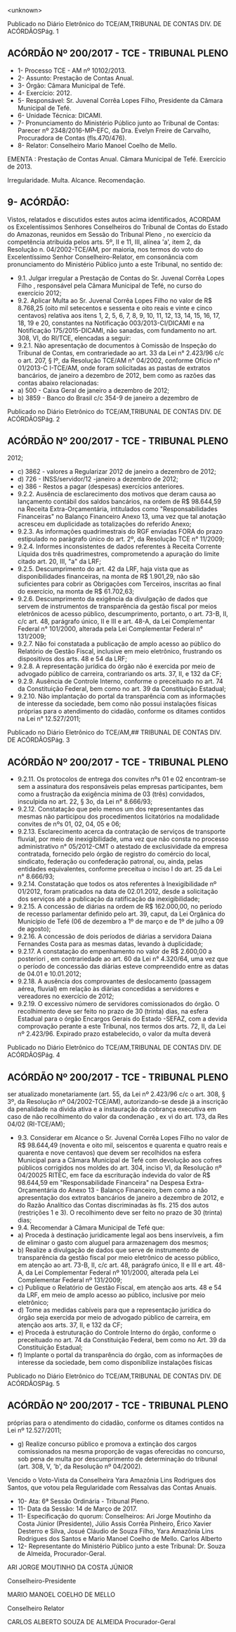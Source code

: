 &lt;unknown&gt;

Publicado  no  Diário Eletrônico do TCE/AM,TRIBUNAL DE CONTAS DIV. DE  ACÓRDÃOSPág. 1

## ACÓRDÃO Nº 200/2017 - TCE - TRIBUNAL PLENO

- 1- Processo TCE - AM nº 10102/2013.
- 2- Assunto: Prestação de Contas Anual.
- 3- Órgão: Câmara Municipal de Tefé.
- 4- Exercício: 2012.
- 5- Responsável: Sr.  Juvenal  Corrêa  Lopes  Filho,  Presidente  da  Câmara  Municipal  de Tefé.
- 6- Unidade Técnica: DICAMI.
- 7- Pronunciamento  do Ministério  Público  junto  ao Tribunal  de Contas: Parecer  nº 2348/2016-MP-EFC,  da  Dra.  Evelyn  Freire  de  Carvalho,  Procuradora  de  Contas (fls.470/476).
- 8- Relator: Conselheiro Mario Manoel Coelho de Mello.

EMENTA : Prestação  de  Contas  Anual.  Câmara Municipal de Tefé. Exercício de 2013.

Irregularidade. Multa. Alcance. Recomendação.

## 9- ACÓRDÃO:

Vistos, relatados e discutidos estes autos acima identificados, ACORDAM os Excelentíssimos Senhores Conselheiros do Tribunal de Contas do Estado do Amazonas, reunidos em Sessão do Tribunal Pleno , no exercício da competência atribuída pelos arts. 5º,  II  e  11,  III,  alínea  'a',  item  2,  da  Resolução  n.  04/2002-TCE/AM, por  maioria, nos termos  do  voto  do  Excelentíssimo  Senhor  Conselheiro-Relator,  em consonância com pronunciamento do Ministério Público junto a este Tribunal, no sentido de:

- 9.1. Julgar irregular a Prestação de Contas do Sr. Juvenal Corrêa Lopes Filho , responsável pela Câmara Municipal de Tefé, no curso do exercício 2012;
- 9.2. Aplicar  Multa ao Sr.  Juvenal  Corrêa  Lopes  Filho no  valor  de  R$ 8.768,25  (oito  mil  setecentos  e  sessenta  e  oito  reais  e  vinte  e  cinco centavos) relativa aos itens 1, 2, 5, 6, 7, 8, 9, 10, 11, 12, 13, 14, 15, 16, 17,  18,  19  e  20,  constantes  na  Notificação  003/2013-CI/DICAMI  e  na Notificação  175/2015-DICAMI,  não  sanadas,  com  fundamento  no  art. 308, VI, do RI/TCE, elencadas a seguir:
- 9.2.1. Não  apresentação  de  documentos  à  Comissão  de  Inspeção  do Tribunal de Contas, em contrariedade ao art. 33 da Lei n° 2.423/96 c/c o art.  207,  §  Iº,  da  Resolução  TCE/AM  n°  04/2002,  conforme  Ofício  n° 01/2013-C  I-TCE/AM,  onde  foram  solicitadas  as  pastas  de  extratos bancários,  de  janeiro  a  dezembro  de  2012,  bem  como  as razões  das contas abaixo relacionadas:
- a) 500 - Caixa Geral de janeiro a dezembro de 2012;
- b) 3859 - Banco do Brasil c/c 354-9 de janeiro a dezembro de

Publicado  no  Diário Eletrônico do TCE/AM,TRIBUNAL DE CONTAS DIV. DE  ACÓRDÃOSPág. 2

## ACÓRDÃO Nº 200/2017 - TCE - TRIBUNAL PLENO

2012;

- c) 3862 - valores a Regularizar 2012 de janeiro a dezembro de 2012;
- d) 726 - INSS/servidor/12 -janeiro a dezembro de 2012;
- e) 386 - Restos a pagar (despesas) exercícios anteriores.
- 9.2.2. Ausência  de  esclarecimento  dos  motivos  que  deram  causa  ao lançamento contábil dos saldos bancários, na ordem de R$ 98.644,59 na Receita Extra-Orçamentária, intitulados como "Responsabilidades Financeiras"  no  Balanço  Financeiro  Anexo  13,  uma  vez  que  tal anotação acresceu em duplicidade as totalizações do referido Anexo;
- 9.2.3. As informações quadrimestrais do RGF enviadas FORA do prazo estipulado no parágrafo único do art. 2º, da Resolução TCE n° 11/2009;
- 9.2.4. Informes  inconsistentes  de  dados  referentes  à Receita  Corrente Líquida  dos  três  quadrimestres,  comprometendo  a  apuração  do  limite citado art. 20, III, "a" da LRF;
- 9.2.5. Descumprimento do art. 42 da LRF, haja vista que as disponibilidades financeiras, na monta de R$ 1.901,29, não são suficientes para cobrir as Obrigações com Terceiros, inscritas ao final do exercício, na monta de R$ 61.702,63;
- 9.2.6. Descumprimento da exigência da divulgação de dados que servem de instrumentos de transparência da gestão fiscal por meios eletrônicos de acesso público, descumprimento, portanto, o art. 73-B, II, c/c art. 48, parágrafo  único,  II  e  III  e  art.  48-A,  da  Lei  Complementar  Federal  n° 101/2000, alterada pela Lei Complementar Federal n° 131/2009;
- 9.2.7. Não foi constatada a publicação de amplo acesso ao público do Relatório de  Gestão Fiscal, inclusive em meio eletrônico, frustrando os dispositivos dos arts. 48 e 54 da LRF;
- 9.2.8. A  representação  jurídica  do  órgão  não  é  exercida  por  meio  de advogado público de carreira, contrariando os arts. 37, II, e 132 da CF;
- 9.2.9. Ausência de Controle  Interno, conforme o preceituado  no art. 74 da Constituição Federal, bem como no art. 39 da Constituição Estadual;
- 9.2.10. Não implantação do portal da transparência com as informações de  interesse  da  sociedade,  bem  como  não  possui  instalações  físicas próprias para o atendimento do cidadão, conforme os ditames contidos na Lei n° 12.527/2011;

Publicado  no  Diário Eletrônico do TCE/AM,## TRIBUNAL DE CONTAS DIV. DE  ACÓRDÃOSPág. 3

## ACÓRDÃO Nº 200/2017 - TCE - TRIBUNAL PLENO

- 9.2.11. Os protocolos de entrega dos convites nºs 01 e 02 encontram-se sem a assinatura dos responsáveis pelas empresas participantes, bem como  a  frustração  da exigência mínima  de  03  (três)  convidados, insculpida no art. 22, § 3o, da Lei n° 8.666/93;
- 9.2.12. Constatação  que  pelo  menos  um  dos  representantes  das mesmas  não  participou  dos  procedimentos  licitatórios  na  modalidade convites de nºs 01, 02, 04, 05 e 06;
- 9.2.13. Esclarecimento acerca da contratação de serviços de transporte fluvial, por meio de inexigibilidade, uma vez que não consta no processo administrativo n° 05/2012-CMT o atestado de exclusividade da empresa contratada,  fornecido  pelo  órgão  de  registro  do  comércio  do  local, sindicato, federação ou confederação patronal, ou, ainda, pelas entidades equivalentes, conforme preceitua o inciso I do art. 25 da Lei n° 8.666/93;
- 9.2.14. Constatação  que  todos  os  atos  referentes  à  Inexigibilidade  nº 01/2012,  foram  praticados  na  data  de  02.01.2012,  desde  a  solicitação dos serviços até a publicação da ratificação da inexigibilidade;
- 9.2.15. A concessão de diárias na ordem de R$ 162.000,00, no período de recesso parlamentar definido pelo art. 39, caput, da Lei Orgânica do Município de Tefé (06 de dezembro a 1º de março e de 1º de julho a 09 de agosto);
- 9.2.16. A  concessão  de  dois  períodos  de  diárias  a  servidora  Daiana Fernandes Costa para as mesmas datas, levando à duplicidade;
- 9.2.17. A  constatação  do  empenhamento  no  valor  de  R$  2.600,00 a posteriori , em contrariedade ao art. 60 da Lei n° 4.320/64, uma vez que o período de concessão das diárias esteve compreendido entre as datas de 04.01 e 10.01.2012;
- 9.2.18. A  ausência  dos  comprovantes  de  deslocamento  (passagem aérea, fluvial) em  relação às diárias concedidas a servidores e vereadores no exercício de 2012;
- 9.2.19. O excessivo número de servidores comissionados do órgão.  O recolhimento  deve  ser  feito  no  prazo  de  30  (trinta)  dias,  na  esfera Estadual  para  o  órgão  Encargos  Gerais  do  Estado  -SEFAZ,  com  a devida comprovação perante a este Tribunal, nos termos dos arts. 72, II, da Lei nº 2.423/96. Expirado prazo estabelecido, o valor da multa deverá

Publicado  no  Diário Eletrônico do TCE/AM,TRIBUNAL DE CONTAS DIV. DE  ACÓRDÃOSPág. 4

## ACÓRDÃO Nº 200/2017 - TCE - TRIBUNAL PLENO

ser atualizado monetariamente (art. 55, da Lei nº 2.423/96 c/c o art. 308, §  3º,  da  Resolução  nº  04/2002-TCE/AM),  autorizando-se  desde  já  a inscrição  da  penalidade  na  dívida  ativa  e  a  instauração  da  cobrança executiva em caso de não recolhimento do valor da condenação ,  ex  vi do art. 173, da Res 04/02 (RI-TCE/AM);

- 9.3. Considerar em Alcance o Sr. Juvenal Corrêa Lopes Filho no valor de R$ 98.644,49 (noventa e oito mil, seiscentos e quarenta e quatro reais e quarenta e nove centavos) que devem ser recolhidos na esfera Municipal para a Câmara  Municipal de Tefé  com devolução aos cofres públicos corrigidos nos moldes do art. 304, inciso VI, da Resolução nº 04/20025 RITEC, em face da escrituração indevida do valor de R$ 98.644,59 em "Responsabilidade Financeira" na Despesa Extra-Orçamentária do Anexo  13  -  Balanço  Financeiro,  bem  como  a  não  apresentação  dos extratos bancários de janeiro a dezembro de 2012, e do Razão Analítico das  Contas  discriminadas  às  fls.  215  dos  autos  (restrições  1  e  3).  O recolhimento deve ser feito no prazo de 30 (trinta) dias;
- 9.4. Recomendar à Câmara Municipal de Tefé que:
- a) Proceda à destinação juridicamente legal aos bens inservíveis, a fim de eliminar o gasto com aluguel para armazenagem dos mesmos;
- b) Realize a divulgação de dados  que  serve  de instrumento de transparência da gestão fiscal por meio eletrônico de acesso público, em atenção ao art. 73-B, II, c/c art. 48, parágrafo único, II e III e art. 48-A, da Lei Complementar Federal nº 101/2000, alterada pela Lei Complementar Federal nº 131/2009;
- c) Publique o Relatório de Gestão Fiscal, em atenção aos arts. 48 e 54 da  LRF,  em  meio  de  amplo  acesso  ao  público,  inclusive  por  meio eletrônico;
- d)  Tome  as  medidas  cabíveis  para  que  a  representação  jurídica  do órgão  seja  exercida  por  meio  de  advogado  público  de  carreira,  em atenção aos arts. 37, II, e 132 da CF;
- e)  Proceda  à  estruturação  do  Controle  Interno  do  órgão,  conforme  o preceituado no art. 74 da Constituição Federal, bem como no Art. 39 da Constituição Estadual;
- f)  Implante o portal da transparência do órgão, com as informações de interesse  da  sociedade,  bem  como  disponibilize  instalações  físicas

Publicado  no  Diário Eletrônico do TCE/AM,TRIBUNAL DE CONTAS DIV. DE  ACÓRDÃOSPág. 5

## ACÓRDÃO Nº 200/2017 - TCE - TRIBUNAL PLENO

próprias para o atendimento do cidadão, conforme os ditames contidos na Lei nº 12.527/2011;

- g) Realize concurso público e promova a extinção dos cargos comissionados na mesma proporção de vagas oferecidas no concurso, sob pena de multa por descumprimento de determinação do tribunal (art. 308, V, 'b', da Resolução nº 04/2002).

Vencido  o  Voto-Vista  da  Conselheira  Yara  Amazônia  Lins  Rodrigues  dos  Santos,  que votou pela Regularidade com Ressalvas das Contas Anuais.

- 10-  Ata: 6ª Sessão Ordinária - Tribunal Pleno.
- 11- Data da Sessão: 14 de Março de 2017.
- 11-  Especificação  do  quorum: Conselheiros: Ari Jorge  Moutinho  da  Costa  Júnior (Presidente), Júlio Assis Corrêa Pinheiro, Érico Xavier Desterro e Silva, Josué Cláudio de Souza Filho, Yara Amazônia Lins Rodrigues dos Santos e Mario Manoel Coelho de Mello. Carlos  Alberto
- 12-  Representante  do  Ministério  Público  junto  a  este Tribunal: Dr. Souza de Almeida, Procurador-Geral.

ARI JORGE MOUTINHO DA COSTA JÚNIOR

Conselheiro-Presidente

MARIO MANOEL COELHO DE MELLO

Conselheiro Relator

CARLOS ALBERTO SOUZA DE ALMEIDA Procurador-Geral